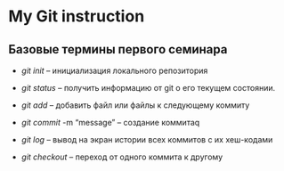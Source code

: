 # My Git instruction

## Базовые термины первого семинара

* *git init* – инициализация локального репозитория

* *git status* – получить информацию от git о его текущем состоянии.

* *git add* – добавить файл или файлы к следующему коммиту

* *git commit* -m “message” – создание коммитаq

* *git log* – вывод на экран истории всех коммитов с их хеш-кодами

* *git checkout* – переход от одного коммита к другому